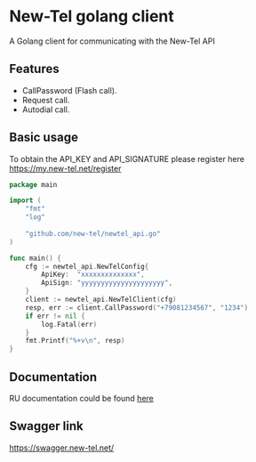 # New-Tel golang client 
A Golang client for communicating with the New-Tel API

## Features 

* CallPassword (Flash call).
* Request call.
* Autodial call.    

## Basic usage

To obtain the API_KEY and API_SIGNATURE 
please register here https://my.new-tel.net/register

```go
package main

import (
	"fmt"
	"log"
	
	"github.com/new-tel/newtel_api.go"
)

func main() {
	cfg := newtel_api.NewTelConfig{
		ApiKey:  "xxxxxxxxxxxxxx",
		ApiSign: "yyyyyyyyyyyyyyyyyyyyy",
	}
	client := newtel_api.NewTelClient(cfg)
	resp, err := client.CallPassword("+79081234567", "1234")
	if err != nil {
		log.Fatal(err)
	}
	fmt.Printf("%+v\n", resp)
}
```

## Documentation

RU documentation could be found 
[here](https://web.new-tel.net/public/New-Tel%20API%20reference.pdf)    

## Swagger link
https://swagger.new-tel.net/
